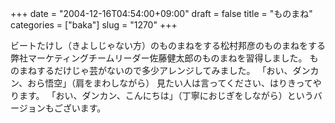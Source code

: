 +++
date = "2004-12-16T04:54:00+09:00"
draft = false
title = "ものまね"
categories = ["baka"]
slug = "1270"
+++

ビートたけし（きよしじゃない方）のものまねをする松村邦彦のものまねをする弊社マーケティングチームリーダー佐藤健太郎のものまねを習得しました。
ものまねするだけじゃ芸がないので多少アレンジしてみました。
「おい、ダンカン、おら悟空」（肩をまわしながら）
見たい人は言ってください、はりきってやります。
「おい、ダンカン、こんにちは」（丁寧におじぎをしながら）というバージョンもございます。
